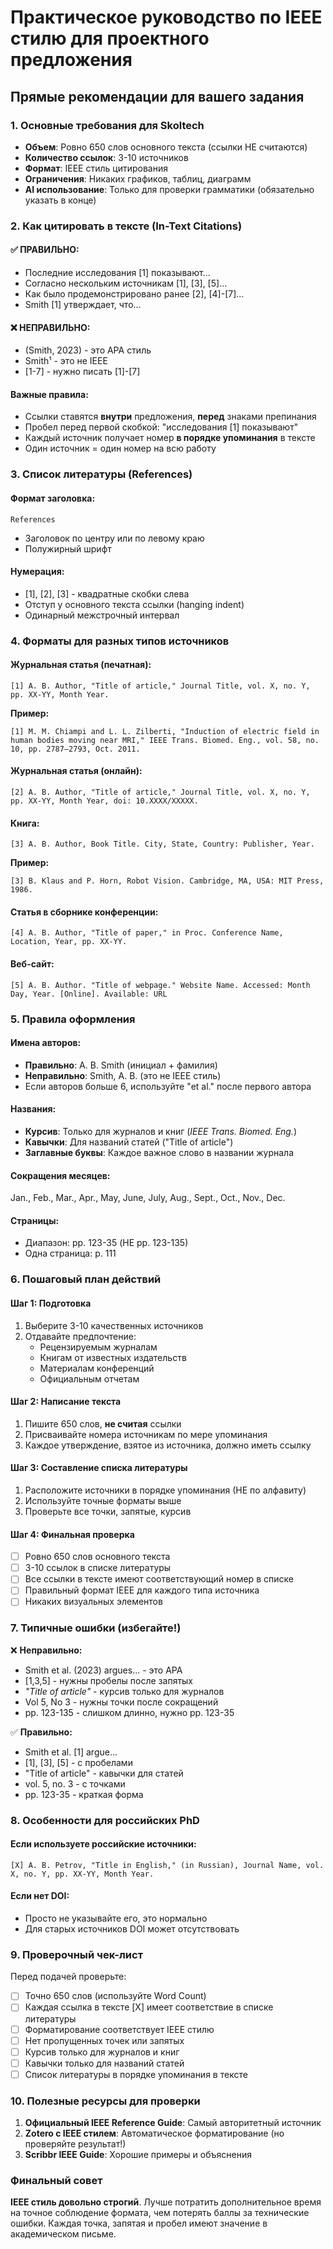 # Практическое руководство по IEEE стилю для проектного предложения

## Прямые рекомендации для вашего задания

### 1. Основные требования для Skoltech
- **Объем**: Ровно 650 слов основного текста (ссылки НЕ считаются)
- **Количество ссылок**: 3-10 источников
- **Формат**: IEEE стиль цитирования
- **Ограничения**: Никаких графиков, таблиц, диаграмм
- **AI использование**: Только для проверки грамматики (обязательно указать в конце)

### 2. Как цитировать в тексте (In-Text Citations)

#### ✅ ПРАВИЛЬНО:
- Последние исследования [1] показывают...
- Согласно нескольким источникам [1], [3], [5]...
- Как было продемонстрировано ранее [2], [4]-[7]...
- Smith [1] утверждает, что...

#### ❌ НЕПРАВИЛЬНО:
- (Smith, 2023) - это APA стиль
- Smith¹ - это не IEEE
- [1-7] - нужно писать [1]-[7]

#### Важные правила:
- Ссылки ставятся **внутри** предложения, **перед** знаками препинания
- Пробел перед первой скобкой: "исследования [1] показывают"
- Каждый источник получает номер **в порядке упоминания** в тексте
- Один источник = один номер на всю работу

### 3. Список литературы (References)

#### Формат заголовка:
```
References
```
- Заголовок по центру или по левому краю
- Полужирный шрифт

#### Нумерация:
- [1], [2], [3] - квадратные скобки слева
- Отступ у основного текста ссылки (hanging indent)
- Одинарный межстрочный интервал

### 4. Форматы для разных типов источников

#### Журнальная статья (печатная):
```
[1] A. B. Author, "Title of article," Journal Title, vol. X, no. Y, pp. XX-YY, Month Year.
```

**Пример:**
```
[1] M. M. Chiampi and L. L. Zilberti, "Induction of electric field in human bodies moving near MRI," IEEE Trans. Biomed. Eng., vol. 58, no. 10, pp. 2787–2793, Oct. 2011.
```

#### Журнальная статья (онлайн):
```
[2] A. B. Author, "Title of article," Journal Title, vol. X, no. Y, pp. XX-YY, Month Year, doi: 10.XXXX/XXXXX.
```

#### Книга:
```
[3] A. B. Author, Book Title. City, State, Country: Publisher, Year.
```

**Пример:**
```
[3] B. Klaus and P. Horn, Robot Vision. Cambridge, MA, USA: MIT Press, 1986.
```

#### Статья в сборнике конференции:
```
[4] A. B. Author, "Title of paper," in Proc. Conference Name, Location, Year, pp. XX-YY.
```

#### Веб-сайт:
```
[5] A. B. Author. "Title of webpage." Website Name. Accessed: Month Day, Year. [Online]. Available: URL
```

### 5. Правила оформления

#### Имена авторов:
- **Правильно**: A. B. Smith (инициал + фамилия)
- **Неправильно**: Smith, A. B. (это не IEEE стиль)
- Если авторов больше 6, используйте "et al." после первого автора

#### Названия:
- **Курсив**: Только для журналов и книг (*IEEE Trans. Biomed. Eng.*)
- **Кавычки**: Для названий статей ("Title of article")
- **Заглавные буквы**: Каждое важное слово в названии журнала

#### Сокращения месяцев:
Jan., Feb., Mar., Apr., May, June, July, Aug., Sept., Oct., Nov., Dec.

#### Страницы:
- Диапазон: pp. 123-35 (НЕ pp. 123-135)
- Одна страница: p. 111

### 6. Пошаговый план действий

#### Шаг 1: Подготовка
1. Выберите 3-10 качественных источников
2. Отдавайте предпочтение:
   - Рецензируемым журналам
   - Книгам от известных издательств
   - Материалам конференций
   - Официальным отчетам

#### Шаг 2: Написание текста
1. Пишите 650 слов, **не считая** ссылки
2. Присваивайте номера источникам по мере упоминания
3. Каждое утверждение, взятое из источника, должно иметь ссылку

#### Шаг 3: Составление списка литературы
1. Расположите источники в порядке упоминания (НЕ по алфавиту)
2. Используйте точные форматы выше
3. Проверьте все точки, запятые, курсив

#### Шаг 4: Финальная проверка
- [ ] Ровно 650 слов основного текста
- [ ] 3-10 ссылок в списке литературы
- [ ] Все ссылки в тексте имеют соответствующий номер в списке
- [ ] Правильный формат IEEE для каждого типа источника
- [ ] Никаких визуальных элементов

### 7. Типичные ошибки (избегайте!)

❌ **Неправильно:**
- Smith et al. (2023) argues... - это APA
- [1,3,5] - нужны пробелы после запятых
- *"Title of article"* - курсив только для журналов
- Vol 5, No 3 - нужны точки после сокращений
- pp. 123-135 - слишком длинно, нужно pp. 123-35

✅ **Правильно:**
- Smith et al. [1] argue...
- [1], [3], [5] - с пробелами
- "Title of article" - кавычки для статей
- vol. 5, no. 3 - с точками
- pp. 123-35 - краткая форма

### 8. Особенности для российских PhD

#### Если используете российские источники:
```
[X] A. B. Petrov, "Title in English," (in Russian), Journal Name, vol. X, no. Y, pp. XX-YY, Month Year.
```

#### Если нет DOI:
- Просто не указывайте его, это нормально
- Для старых источников DOI может отсутствовать

### 9. Проверочный чек-лист

Перед подачей проверьте:
- [ ] Точно 650 слов (используйте Word Count)
- [ ] Каждая ссылка в тексте [X] имеет соответствие в списке литературы
- [ ] Форматирование соответствует IEEE стилю
- [ ] Нет пропущенных точек или запятых
- [ ] Курсив только для журналов и книг
- [ ] Кавычки только для названий статей
- [ ] Список литературы в порядке упоминания в тексте

### 10. Полезные ресурсы для проверки

1. **Официальный IEEE Reference Guide**: Самый авторитетный источник
2. **Zotero с IEEE стилем**: Автоматическое форматирование (но проверяйте результат!)
3. **Scribbr IEEE Guide**: Хорошие примеры и объяснения

### Финальный совет

**IEEE стиль довольно строгий**. Лучше потратить дополнительное время на точное соблюдение формата, чем потерять баллы за технические ошибки. Каждая точка, запятая и пробел имеют значение в академическом письме.